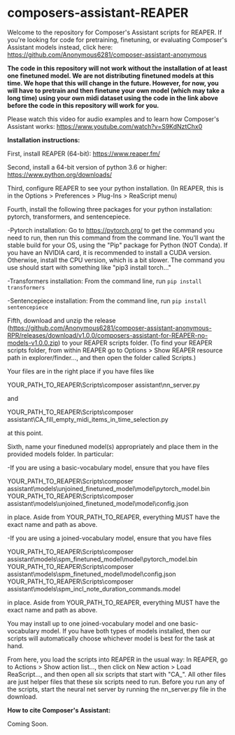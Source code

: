 # composers-assistant-REAPER
Welcome to the repository for Composer's Assistant scripts for REAPER. If you're looking for code for pretraining, finetuning, or evaluating Composer's Assistant models instead, click here: https://github.com/Anonymous6281/composer-assistant-anonymous

**The code in this repository will not work without the installation of at least one finetuned model. We are not distributing finetuned models at this time. We hope that this will change in the future. However, for now, you will have to pretrain and then finetune your own model (which may take a long time) using your own midi dataset using the code in the link above before the code in this repository will work for you.**

Please watch this video for audio examples and to learn how Composer's Assistant works: https://www.youtube.com/watch?v=S9KdNztChx0

**Installation instructions:**

First, install REAPER (64-bit): https://www.reaper.fm/

Second, install a 64-bit version of python 3.6 or higher: https://www.python.org/downloads/

Third, configure REAPER to see your python installation. (In REAPER, this is in the Options > Preferences > Plug-Ins > ReaScript menu)

Fourth, install the following three packages for your python installation: pytorch, transformers, and sentencepiece.

-Pytorch installation: Go to https://pytorch.org/ to get the command you need to run, then run this command from the command line. You'll want the stable build for your OS, using the "Pip" package for Python (NOT Conda). If you have an NVIDIA card, it is recommended to install a CUDA version. Otherwise, install the CPU version, which is a bit slower. The command you use should start with something like "pip3 install torch..."

-Transformers installation: From the command line, run ``pip install transformers``

-Sentencepiece installation: From the command line, run ``pip install sentencepiece``

Fifth, download and unzip the release (https://github.com/Anonymous6281/composer-assistant-anonymous-RPR/releases/download/v1.0.0/composers-assistant-for-REAPER-no-models-v1.0.0.zip) to your REAPER scripts folder. (To find your REAPER scripts folder, from within REAPER go to Options > Show REAPER resource path in explorer/finder..., and then open the folder called Scripts.) 

Your files are in the right place if you have files like

YOUR_PATH_TO_REAPER\Scripts\composer assistant\nn_server.py

and

YOUR_PATH_TO_REAPER\Scripts\composer assistant\CA_fill_empty_midi_items_in_time_selection.py

at this point.

Sixth, name your fineduned model(s) appropriately and place them in the provided models folder. In particular:

-If you are using a basic-vocabulary model, ensure that you have files 

YOUR_PATH_TO_REAPER\Scripts\composer assistant\models\unjoined_finetuned_model\model\pytorch_model.bin
YOUR_PATH_TO_REAPER\Scripts\composer assistant\models\unjoined_finetuned_model\model\config.json

in place. Aside from YOUR_PATH_TO_REAPER, everything MUST have the exact name and path as above.

-If you are using a joined-vocabulary model, ensure that you have files

YOUR_PATH_TO_REAPER\Scripts\composer assistant\models\spm_finetuned_model\model\pytorch_model.bin
YOUR_PATH_TO_REAPER\Scripts\composer assistant\models\spm_finetuned_model\model\config.json
YOUR_PATH_TO_REAPER\Scripts\composer assistant\models\spm_incl_note_duration_commands.model

in place. Aside from YOUR_PATH_TO_REAPER, everything MUST have the exact name and path as above.

You may install up to one joined-vocabulary model and one basic-vocabulary model. If you have both types of models installed, then our scripts will automatically choose whichever model is best for the task at hand.

From here, you load the scripts into REAPER in the usual way: In REAPER, go to Actions > Show action list..., then click on New action > Load ReaScript..., and then open all six scripts that start with "CA_". All other files are just helper files that these six scripts need to run. Before you run any of the scripts, start the neural net server by running the nn_server.py file in the download.

**How to cite Composer's Assistant:**

Coming Soon.
